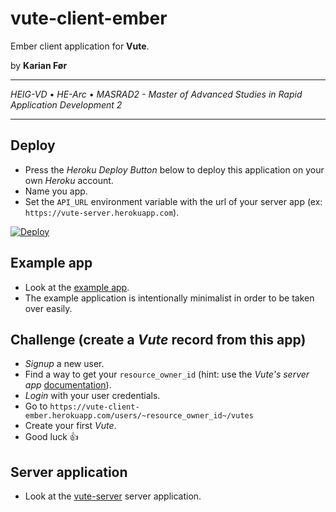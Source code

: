 # vute-client-ember

Ember client application for **Vute**.

by **Karian Før**

---

*HEIG-VD* • *HE-Arc* • *MASRAD2 - Master of Advanced Studies in Rapid Application Development 2*

---

## Deploy

* Press the *Heroku Deploy Button* below to deploy this application on your own *Heroku* account.
* Name you app.
* Set the `API_URL` environment variable with the url of your server app (ex: `https://vute-server.herokuapp.com`).

[![Deploy](https://www.herokucdn.com/deploy/button.svg)](https://heroku.com/deploy?template=https://github.com/lapico/vute-client-ember)

## Example app

* Look at the [example app](https://vute-client-ember.herokuapp.com/).
* The example application is intentionally minimalist in order to be taken over easily.

## Challenge (create a *Vute* record from this app)

* *Signup* a new user.
* Find a way to get your `resource_owner_id` (hint: use the *Vute's server app* [documentation](https://vute-server.herokuapp.com/doc)).
* *Login* with your user credentials.
* Go to `https://vute-client-ember.herokuapp.com/users/~resource_owner_id~/vutes`
* Create your first *Vute*.
* Good luck :+1:

## Server application

* Look at the [vute-server](https://github.com/lapico/vute-server-rails) server application.
